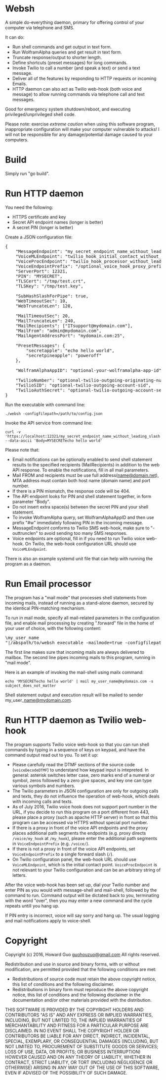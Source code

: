 Websh
=====
A simple do-everything daemon, primary for offering control of your computer via telephone and SMS.

It can do:
- Run shell commands and get output in text form.
- Run WolframAlpha queries and get result in text form.
- Truncate response/output to shorter length.
- Define shortcuts (preset messages) for long commands.
- Invoke Twilio to call a number (and speak a text) or send a text message.
- Deliver all of the features by responding to HTTP requests or incoming Emails.
- HTTP daemon can also act as Twilio web-hook (both voice and message) to allow running commands via telephone call and text messages.

Good for emergency system shutdown/reboot, and executing privileged/unprivileged shell code.

Please note: exercise _extreme caution_ when using this software program, inappropriate configuration will make your computer vulnerable to attacks! I will not be responsible for any damage/potential damage caused to your computers.

Build
=================
Simply run "go build".

Run HTTP daemon
========
You need the following:

- HTTPS certificate and key
- Secret API endpoint names (longer is better)
- A secret PIN (longer is better)

Create a JSON configuration file:

<pre>
{
    "MessageEndpoint": "my_secret_endpoint_name_without_leading_slash",
    "VoiceMLEndpoint": "twilio_hook_initial_contact_without_leading_slash",
    "VoiceProcEndpoint": "twilio_hook_processor_without_leading_slash",
    "VoiceEndpointPrefix": "/optional_voice_hook_proxy_prefix",
    "ServerPort": 12321,
    "PIN": "MYSECRET",
    "TLSCert": "/tmp/test.crt",
    "TLSKey": "/tmp/test.key",

    "SubHashSlashForPipe": true,
    "WebTimeoutSec": 10,
    "WebTruncateLen": 120,

    "MailTimeoutSec": 20,
    "MailTruncateLen": 240,
    "MailRecipients": ["ITsupport@mydomain.com"],
    "MailFrom": "admin@mydomain.com",
    "MailAgentAddressPort": "mydomain.com:25",

    "PresetMessages": {
        "secretapple": "echo hello world",
        "secretpineapple": "poweroff"
    },

    "WolframAlphaAppID": "optional-your-wolframalpha-app-id",

    "TwilioNumber": "optional-twilio-outgoing-originating-number",
    "TwilioSID": "optional-twilio-outgoing-account-sid",
    "TwilioAuthSecret": "optional-twilio-outgoing-account-secret",
}
</pre>

Run the executable with command line:

    ./websh -configfilepath=/path/to/config.json

Invoke the API service from command line:

    curl -v 'https://localhost:12321/my_secret_endpoint_name_without_leading_slash' --data-ascii 'Body=MYSECRETecho hello world'

Please note that:

- Email notifications can be optionally enabled to send shell statement results to the specified recipients (MailRecipients) in addition to the web API response. To enable the notifications, fill in all mail parameters.
- Mail FROM and recipients must be use full address(name@domain.net), MTA address must contain both host name (domain name) and port number.
- If there is a PIN mismatch, the response code will be 404.
- The API endpoint looks for PIN and shell statement together, in form parameter "Body".
- Do not insert extra space(s) between the secret PIN and your shell statement.
- To invoke WolframAlpha query, set WolframAlphaAppID and then use prefix "#w" immediately following PIN in the incoming message.
- MessageEndpoint conforms to Twilio SMS web-hook, make sure to "-outtrunclen" to avoid sending too many SMS responses.
- Voice endpoints are optional, fill in if you need to run Twilio voice web-hook. On Twilio, the web-hook configuration URL should use `VoiceMLEndpoint`.

There is also an example systemd unit file that can help with running the program as a daemon.

Run Email processor
==================
The program has a "mail mode" that processes shell statements from incoming mails, instead of running as a stand-alone daemon, secured by the identical PIN-matching mechanism.

To run in mail mode, specify all mail-related parameters in the configuration file, and enable mail processing by creating ".forward" file in the home of your user of choice, with the following content:

<pre>
\my_user_name
"|/abspath/to/websh_executable -mailmode=true -configfilepath=/path/to/config.json"
</pre>

The first line makes sure that incoming mails are always delivered to mailbox. The second line pipes incoming mails to this program, running in "mail mode".

Here is an example of invoking the mail-shell using mailx command:

    echo 'MYSECRETecho hello world' | mail my_user_name@mydomain.com -s subject_does_not_matter

Shell statement output and execution result will be mailed to sender my\_user\_name@mydomain.com.

Run HTTP daemon as Twilio web-hook
===================
The program supports Twilio voice web-hook so that you can run shell commands by typing in a sequence of keys on keypad, and have the command output read out to you. To set it up:

- Please carefully read the DTMF sections of the source code (`voiceDecodeDTMF`) to understand how keypad input is intepreted. In general: asterisk switches letter case, zero marks end of a numeral or symbol, zeros followed by a zero give spaces, and key one can type various symbols and numbers.
- The Twilio parameters in JSON configuration are only for outgoing calls and texts, they do not influence the operation of web-hook, which deals with incoming calls and texts.
- As of July 2016, Twilio voice hook does not support port number in the URL, if you decide to run this program on a port different from 443, please place a proxy (such as apache HTTP server) in front so that this program can be accessed via HTTPS without special port number.
- If there is a proxy in front of the voice API endpoints and the proxy places additional path segments the endpoints (e.g. proxy directs `/voice/my_hook` at `/my_hook`), please enter the additional path segments in `VoiceEndpointPrefix` (e.g. `/voice/`).
- If there is not a proxy in front of the voice API endpoints, set `VoiceEndpointPrefix` to a single forward slash (`/`).
- On Twilio configuration panel, the web-hook URL should use `VoiceMLEndpoint`, which is the initial contact point. `VoiceProcEndpoint` is not relevant to your Twilio configuration and can be an arbitrary string of letters.

After the voice web-hook has been set up, dial your Twilio number and enter PIN as you would with message-shell and mail-shell, followed by the command to run. Command output will be dictated back to you, terminating with the word "over", then you may enter a new command and the cycle repeats untill you hang up.

If PIN entry is incorrect, voice will say sorry and hang up. The usual logging and mail notifications apply to voice-shell.

Copyright
====================
Copyright (c) 2016, Howard Guo <guohouzuo@gmail.com>
All rights reserved.

Redistribution and use in source and binary forms, with or without modification, are permitted provided that the following conditions are met:
- Redistributions of source code must retain the above copyright notice, this list of conditions and the following disclaimer.
- Redistributions in binary form must reproduce the above copyright notice, this list of conditions and the following disclaimer in the documentation and/or other materials provided with the distribution.

THIS SOFTWARE IS PROVIDED BY THE COPYRIGHT HOLDERS AND CONTRIBUTORS "AS IS" AND ANY EXPRESS OR IMPLIED WARRANTIES, INCLUDING, BUT NOT LIMITED TO, THE IMPLIED WARRANTIES OF MERCHANTABILITY AND FITNESS FOR A PARTICULAR PURPOSE ARE DISCLAIMED. IN NO EVENT SHALL THE COPYRIGHT HOLDER OR CONTRIBUTORS BE LIABLE FOR ANY DIRECT, INDIRECT, INCIDENTAL, SPECIAL, EXEMPLARY, OR CONSEQUENTIAL DAMAGES (INCLUDING, BUT NOT LIMITED TO, PROCUREMENT OF SUBSTITUTE GOODS OR SERVICES; LOSS OF USE, DATA, OR PROFITS; OR BUSINESS INTERRUPTION) HOWEVER CAUSED AND ON ANY THEORY OF LIABILITY, WHETHER IN CONTRACT, STRICT LIABILITY, OR TORT (INCLUDING NEGLIGENCE OR OTHERWISE) ARISING IN ANY WAY OUT OF THE USE OF THIS SOFTWARE, EVEN IF ADVISED OF THE POSSIBILITY OF SUCH DAMAGE.
